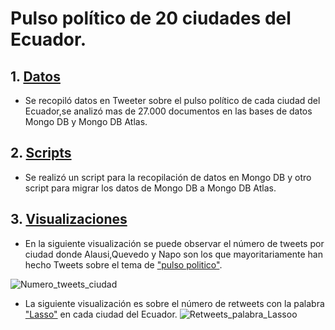 # Pulso político de 20 ciudades del Ecuador.
## 1. [Datos](Datos)
- Se recopiló datos en Tweeter sobre el pulso político de cada ciudad del Ecuador,se analizó mas de 27.000 documentos en las bases de datos Mongo DB y Mongo DB Atlas.

## 2. [Scripts](Scripts)
- Se realizó un script para la recopilación de datos en Mongo DB y otro script para migrar los datos de Mongo DB a Mongo DB Atlas.

## 3. [Visualizaciones](Visualizaciones)
- En la siguiente visualización se puede observar el número de tweets por ciudad donde Alausi,Quevedo y Napo son los que mayoritariamente han hecho Tweets sobre el tema de ["pulso politico"](Visualizaciones/Numero_tweets_ciudad.png).

![Numero_tweets_ciudad](https://user-images.githubusercontent.com/58042023/133005471-dbd84e5c-f02c-4562-b3d7-9f6fe7bcef8d.png)



- La siguiente visualización es sobre el número de retweets con la palabra ["Lasso"](Visualizaciones/Retweets_palabra_Lasso.png) en cada ciudad del Ecuador.
![Retweets_palabra_Lassoo](https://user-images.githubusercontent.com/58042023/133005473-0bbca021-e841-4b5c-968d-82eeff10c572.png)


